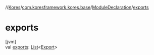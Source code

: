 //[Kores](../../../index.md)/[com.koresframework.kores.base](../index.md)/[ModuleDeclaration](index.md)/[exports](exports.md)

# exports

[jvm]\
val [exports](exports.md): [List](https://kotlinlang.org/api/latest/jvm/stdlib/kotlin.collections/-list/index.html)<[Export](../-export/index.md)>
